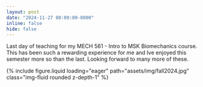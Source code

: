 ```yaml
---
layout: post
date: "2024-11-27 08:00:00-0000"
inline: false
hide: false
---
```


Last day of teaching for my MECH 561 - Intro to MSK Biomechanics course. This has been such a rewarding experience for me and Ive enjoyed this semester more so than the last. Looking forward to many more of these.
    <div class="col-sm mt-3 mt-md-0">
        {% include figure.liquid loading="eager" path="assets/img/fall2024.jpg" class="img-fluid rounded z-depth-1" %}
    </div>